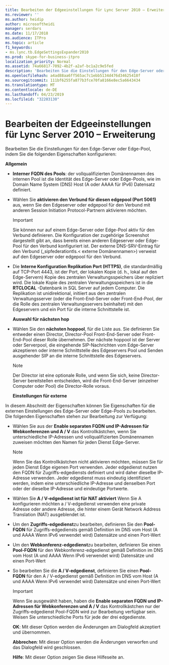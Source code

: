 ```yaml
---
title: Bearbeiten der Edgeeinstellungen für Lync Server 2010 – Erweiterung
ms.reviewer: ''
ms.author: heidip
author: microsoftheidi
manager: serdars
ms.date: 11/17/2018
ms.audience: ITPro
ms.topic: article
f1_keywords:
- ms.lync.tb.EdgeSettingsExpander2010
ms.prod: skype-for-business-itpro
localization_priority: Normal
ms.assetid: 74a66817-7092-4b2f-a2af-bc1a2c9e5fed
description: 'Bearbeiten Sie die Einstellungen für den Edge-Server oder Edge-Pool, indem Sie die folgenden Eigenschaften konfigurieren:'
ms.openlocfilehash: a4ad88aa6ff565ac7c1ebb5134d476d34625418f
ms.sourcegitcommit: 111bf6255fa877b3fce70fa8166e8ec5a6643434
ms.translationtype: MT
ms.contentlocale: de-DE
ms.lasthandoff: 04/23/2019
ms.locfileid: "32203130"
---
```

# <a name="edit-edge-settings-expander-for-lync-server-2010"></a>Bearbeiten der Edgeeinstellungen für Lync Server 2010 – Erweiterung
 
Bearbeiten Sie die Einstellungen für den Edge-Server oder Edge-Pool, indem Sie die folgenden Eigenschaften konfigurieren: 
  
 **Allgemein**
  
- **Interner FQDN des Pools**: der vollqualifizierten Domänennamen des internen Pool ist die Identität des Edge-Server oder Edge-Pools, wie im Domain Name System (DNS) Host (A oder AAAA für IPv6) Datensatz definiert.
    
- Wählen Sie **aktivieren den Verbund für diesen edgepool (Port 5061)** aus, wenn Sie den Edgeserver oder edgepool für den Verbund mit anderen Session Initiation Protocol-Partnern aktivieren möchten.
    
    > [!IMPORTANT]
    > Sie können nur auf einem Edge-Server oder Edge-Pool aktiv für den Verbund definieren. Die Konfiguration der zugehörige Screenshot dargestellt gibt an, dass bereits einen anderen Edgeserver oder Edge-Pool für den Verbund konfiguriert ist. Der externe DNS-SRV-Eintrag für den Verbund (_sipfederationtls.\< externe Domänennamen\>) verweist auf den Edgeserver oder edgepool für den Verbund. 
  
- Die **Interne Konfiguration Replikation Port (HTTPS)**, die standardmäßig auf TCP-Port 4443, ist der Port, der lokalen Kopie (d. h., lokal auf den Edge-Servern) Kopie des zentralen Verwaltungsspeichers über repliziert wird. Die lokale Kopie des zentralen Verwaltungsspeichers ist in die **RTCLOCAL** -Datenbank in SQL Server auf jedem Computer. Die Replikation ist unidirektional, initiiert aus den zentralen Verwaltungsserver (oder die Front-End-Server oder Front-End-Pool, der die Rolle des zentralen Verwaltungsservers beinhaltet) mit den Edgeservern und ein Port für die interne Schnittstelle ist.
    
  **Auswahl für nächsten hop**
  
- Wählen Sie den **nächsten hoppool**, für die Liste aus. Sie definieren Sie entweder einen Director, Director-Pool Front-End-Server oder Front-End-Pool dieser Rolle übernehmen. Der nächste hoppool ist der Server oder Serverpool, die eingehende SIP-Nachrichten vom Edge-Server akzeptieren oder interne Schnittstelle des Edgeservers Pool und Senden ausgehender SIP an die interne Schnittstelle des Edgeservers.
    
    > [!NOTE]
    > Der Director ist eine optionale Rolle, und wenn Sie sich, keine Director-Server bereitstellen entscheiden, wird die Front-End-Server (einzelner Computer oder Pool) die Director-Rolle voraus. 
  
  **Einstellungen für externe**
  
In diesem Abschnitt der Eigenschaften können Sie Eigenschaften für die externen Einstellungen des Edge-Server oder Edge-Pools zu bearbeiten. Die folgenden Eigenschaften stehen zur Bearbeitung zur Verfügung:
  
- Wählen Sie aus der **Enable separaten FQDN und IP-Adressen für Webkonferenzen und A / V** das Kontrollkästchen, wenn Sie unterschiedliche IP-Adressen und vollqualifizierten Domänennamen zuweisen möchten den Namen für jeden Dienst Edge-Server.
    
    > [!NOTE]
    > Wenn Sie das Kontrollkästchen nicht aktivieren möchten, müssen Sie für jeden Dienst Edge eigenen Port verwenden. Jeder edgedienst nutzen den FQDN für Zugriffs-edgediensts definiert und wird daher dieselbe IP-Adresse verwenden. Jeder edgedienst muss eindeutig identifiziert werden, indem eine unterschiedliche IP-Adresse und denselben Port oder der dieselbe IP-Adresse und eindeutige Portwerte. 
  
- Wählen Sie **A / V-edgedienst ist für NAT aktiviert** Wenn Sie A konfigurieren möchten a / V-edgedienst verwenden eine private Adresse oder andere Adresse, die hinter einem Gerät Network Address Translation (NAT) ausgeblendet ist.
    
- Um den **Zugriffs-edgedienst**zu bearbeiten, definieren Sie den **Pool-FQDN** für Zugriffs-edgediensts gemäß Definition im DNS vom Host (A und AAAA Wenn IPv6 verwendet wird) Datensätze und einen Port-Wert
    
- Um den **Webkonferenz-edgedienst**zu bearbeiten, definieren Sie einen **Pool-FQDN** für den Webkonferenz-edgedienst gemäß Definition im DNS vom Host (A und AAAA Wenn IPv6 verwendet wird) Datensätze und einen Port-Wert
    
- So bearbeiten Sie die **A / V-edgedienst**, definieren Sie einen **Pool-FQDN** für den A / V-edgedienst gemäß Definition im DNS vom Host (A und AAAA Wenn IPv6 verwendet wird) Datensätze und einen Port-Wert
    
    > [!IMPORTANT]
    > Wenn Sie ausgewählt haben, haben die **Enable separaten FQDN und IP-Adressen für Webkonferenzen und A / V** das Kontrollkästchen nur der Zugriffs-edgedienst Pool-FQDN wird zur Bearbeitung verfügbar sein. Weisen Sie unterschiedliche Ports für jede der drei edgedienste.
  
  **OK**: Mit dieser Option werden die Änderungen am Dialogfeld akzeptiert und übernommen.
  
  **Abbrechen**: Mit dieser Option werden die Änderungen verworfen und das Dialogfeld wird geschlossen.
  
  **Hilfe**: Mit dieser Option zeigen Sie diese Hilfeseite an.
  

